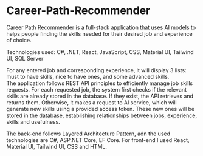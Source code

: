 # Career-Path-Recommender
Career Path Recommender is a full-stack application that uses AI models to helps people finding the skills needed for their desired job  and experience of choice.

Technologies used: C#,  .NET,  React,  JavaScript,  CSS,  Material UI,  Tailwind UI,  SQL Server

For any entered job and corresponding experience, it will display 3 lists:  must to have skills, nice to have ones, and some advanced skills.  
The application follows REST API principles to efficiently manage job skills requests. For each requested job, the system first checks if the relevant skills are already stored in the database. If they exist, the API retrieves and returns them. Otherwise, it makes a request to AI service, which will generate new skills using a provided access token. These new ones will be stored in the database, establishing relationships between jobs, experience, skills and usefulness.

The back-end follows Layered Architecture Pattern, adn the used technologies are C#, ASP.NET Core, EF Core.
For front-end I used React, Material UI, Tailwind UI, CSS and HTML.
